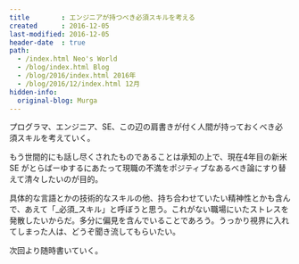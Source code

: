 ```yaml
---
title        : エンジニアが持つべき必須スキルを考える
created      : 2016-12-05
last-modified: 2016-12-05
header-date  : true
path:
  - /index.html Neo's World
  - /blog/index.html Blog
  - /blog/2016/index.html 2016年
  - /blog/2016/12/index.html 12月
hidden-info:
  original-blog: Murga
---
```


プログラマ、エンジニア、SE、この辺の肩書きが付く人間が持っておくべき必須スキルを考えていく。

もう世間的にも話し尽くされたものであることは承知の上で、現在4年目の新米 SE がとらばーゆするにあたって現職の不満をポジティブなあるべき論にすり替えて清々したいのが目的。

具体的な言語とかの技術的なスキルの他、持ち合わせていたい精神性とかも含んで、あえて「_必須_スキル」と呼ぼうと思う。これがない職場にいたストレスを発散したいからだ。多分に偏見を含んでいることであろう。うっかり視界に入れてしまった人は、どうぞ聞き流してもらいたい。

次回より随時書いていく。

